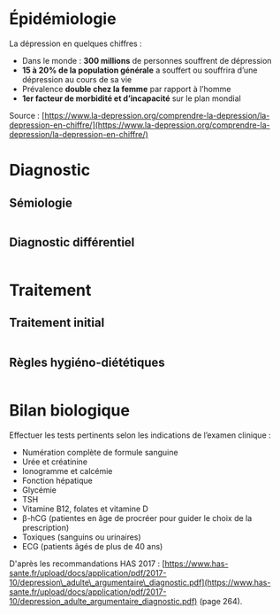<!-- Title: DEMHETER
     Menu: Pour les médecins / Dépression
     Created: 2023-05-30 -->

# Épidémiologie

La dépression en quelques chiffres :

- Dans le monde : **300 millions** de personnes souffrent de dépression
- **15 à 20% de la population générale** a souffert ou souffrira d’une dépression au cours de sa vie
- Prévalence **double chez la femme** par rapport à l’homme
- **1er facteur de morbidité et d’incapacité** sur le plan mondial

Source : [https://www.la-depression.org/comprendre-la-depression/la-depression-en-chiffre/](https://www.la-depression.org/comprendre-la-depression/la-depression-en-chiffre/)

# Diagnostic

## Sémiologie

<img class="schema" src="/static/depression/semiologie.svg" alt="" />

## Diagnostic différentiel

<img class="schema" src="/static/depression/differentiel.svg" alt="" />

# Traitement

## Traitement initial

<img class="schema" src="/static/depression/traitement.svg" alt="" />

## Règles hygiéno-diététiques

<img class="schema" src="/static/depression/RHD.svg" alt="" />

# Bilan biologique

Effectuer les tests pertinents selon les indications de l’examen clinique :

- Numération complète de formule sanguine
- Urée et créatinine
- Ionogramme et calcémie
- Fonction hépatique
- Glycémie
- TSH
- Vitamine B12, folates et vitamine D
- β-hCG (patientes en âge de procréer pour guider le choix de la prescription)
- Toxiques (sanguins ou urinaires)
- ECG (patients âgés de plus de 40 ans)

D'après les recommandations HAS 2017 : [https://www.has-sante.fr/upload/docs/application/pdf/2017-10/depression\_adulte\_argumentaire\_diagnostic.pdf](https://www.has-sante.fr/upload/docs/application/pdf/2017-10/depression_adulte_argumentaire_diagnostic.pdf) (page 264).
